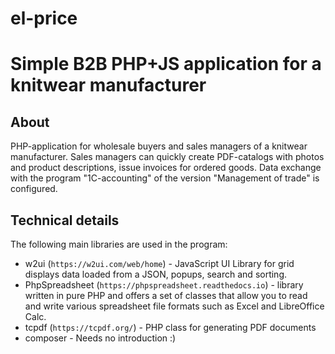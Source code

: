 # el-price
Simple B2B PHP+JS application for a knitwear manufacturer
======================

About
-----

PHP-application for wholesale buyers and sales managers of a knitwear manufacturer.
Sales managers can quickly create PDF-catalogs with photos and product descriptions, issue invoices for ordered goods.
Data exchange with the program "1C-accounting" of the version "Management of trade" is configured.

Technical details
-----

The following main libraries are used in the program:
* w2ui (`https://w2ui.com/web/home`) - JavaScript UI Library for grid displays data loaded from a JSON, popups, search and sorting.
* PhpSpreadsheet (`https://phpspreadsheet.readthedocs.io`) - library written in pure PHP and offers a set of classes that allow you to read and write various spreadsheet file formats such as Excel and LibreOffice Calc.
* tcpdf (`https://tcpdf.org/`) - PHP class for generating PDF documents
* composer - Needs no introduction :)
